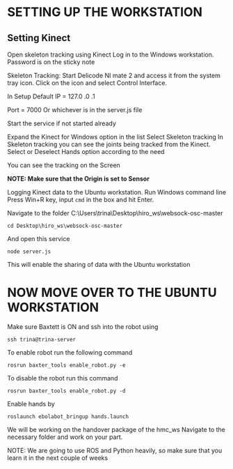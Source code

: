 # SETTING UP THE WORKSTATION
## Setting Kinect

Open skeleton tracking using Kinect
Log in to the Windows workstation.
Password is on the sticky note

Skeleton Tracking:
Start Delicode NI mate 2 and access it from the system tray icon.
Click on the icon and select Control Interface. 

In Setup
Default IP = 127.0  .0  .1

Port = 7000 Or whichever is in the server.js file

Start the service if not started already

Expand the Kinect for Windows option in the list
Select Skeleton tracking
In Skeleton tracking you can see the joints being tracked from the Kinect.
Select or Deselect Hands option according to the need

You can see the tracking on the Screen

**NOTE: Make sure that the Origin is set to Sensor**

Logging Kinect data to the Ubuntu workstation.
Run Windows command line
Press Win+R key, input ```cmd``` in the box and hit Enter.

Navigate to the folder
C:\Users\trina\Desktop\hiro_ws\websock-osc-master
```
cd Desktop\hiro_ws\websock-osc-master
```

And open this service
```
node server.js
```

This will enable the sharing of data with the Ubuntu workstation


# NOW MOVE OVER TO THE UBUNTU WORKSTATION

Make sure Baxtett is ON and ssh into the robot using
```
ssh trina@trina-server
```

To enable robot run the following command
```
rosrun baxter_tools enable_robot.py -e
```

To disable the robot run this command
```
rosrun baxter_tools enable_robot.py -d
```

Enable hands by
```
roslaunch ebolabot_bringup hands.launch
```


We will be working on the handover package of the hmc_ws
Navigate to the necessary folder and work on your part.


NOTE:
We are going to use ROS and Python heavily, so make sure that you learn it in the next couple of weeks
